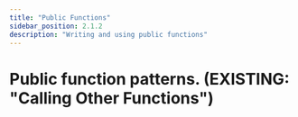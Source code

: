 ```yaml
---
title: "Public Functions"
sidebar_position: 2.1.2
description: "Writing and using public functions"
---
```


# Public function patterns. (EXISTING: "Calling Other Functions")
